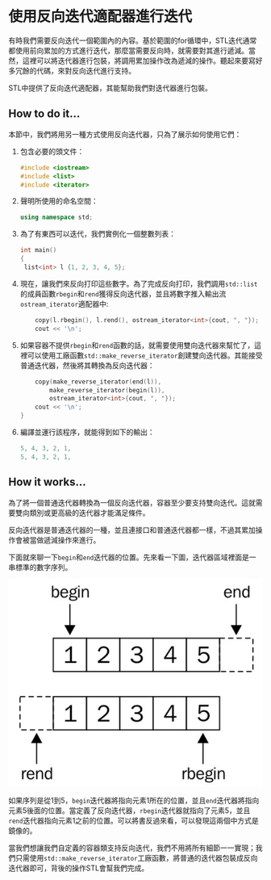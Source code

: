# 使用反向迭代適配器進行迭代

有時我們需要反向迭代一個範圍內的內容。基於範圍的for循環中，STL迭代通常都使用前向累加的方式進行迭代，那麼當需要反向時，就需要對其進行遞減。當然，這裡可以將迭代器進行包裝，將調用累加操作改為遞減的操作。聽起來要寫好多冗餘的代碼，來對反向迭代進行支持。

STL中提供了反向迭代適配器，其能幫助我們對迭代器進行包裝。

## How to do it...

本節中，我們將用另一種方式使用反向迭代器，只為了展示如何使用它們：

1. 包含必要的頭文件：

   ```c++
   #include <iostream>
   #include <list>
   #include <iterator>
   ```

2. 聲明所使用的命名空間：

   ```c++
   using namespace std;
   ```

3. 為了有東西可以迭代，我們實例化一個整數列表：

   ```c++
   int main()
   {
   	list<int> l {1, 2, 3, 4, 5};
   ```

4. 現在，讓我們來反向打印這些數字。為了完成反向打印，我們調用`std::list`的成員函數`rbegin`和`rend`獲得反向迭代器，並且將數字推入輸出流`ostream_iterator`適配器中:

   ```c++
       copy(l.rbegin(), l.rend(), ostream_iterator<int>{cout, ", "});
       cout << '\n';
   ```

5. 如果容器不提供`rbegin`和`rend`函數的話，就需要使用雙向迭代器來幫忙了，這裡可以使用工廠函數`std::make_reverse_iterator`創建雙向迭代器。其能接受普通迭代器，然後將其轉換為反向迭代器：

   ```c++
       copy(make_reverse_iterator(end(l)),
           make_reverse_iterator(begin(l)),
           ostream_iterator<int>{cout, ", "});
       cout << '\n';
   }
   ```

6. 編譯並運行該程序，就能得到如下的輸出：

   ```c++
   5, 4, 3, 2, 1,
   5, 4, 3, 2, 1,
   ```

## How it works...

為了將一個普通迭代器轉換為一個反向迭代器，容器至少要支持雙向迭代。這就需要雙向類別或更高級的迭代器才能滿足條件。

反向迭代器是普通迭代器的一種，並且連接口和普通迭代器都一樣，不過其累加操作會被當做遞減操作來進行。

下面就來聊一下`begin`和`end`迭代器的位置。先來看一下圖，迭代器區域裡面是一串標準的數字序列。

![](../../images/chapter3/3-5-1.png)

如果序列是從1到5，`begin`迭代器將指向元素1所在的位置，並且`end`迭代器將指向元素5後面的位置。當定義了反向迭代器，`rbegin`迭代器就指向了元素5，並且`rend`迭代器指向元素1之前的位置。可以將書反過來看，可以發現這兩個中方式是鏡像的。

當我們想讓我們自定義的容器類支持反向迭代，我們不用將所有細節一一實現；我們只需使用`std::make_reverse_iterator`工廠函數，將普通的迭代器包裝成反向迭代器即可，背後的操作STL會幫我們完成。